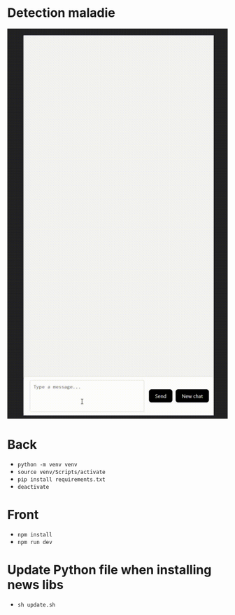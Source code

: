 # Detection maladie
![Animation cool](./assets/detect-disease.gif)

# Back
* ```python -m venv venv```
* ```source venv/Scripts/activate```
* ```pip install requirements.txt```
* ```deactivate```

# Front
* ```npm install```
* ```npm run dev```

# Update Python file when installing news libs
* ```sh update.sh```